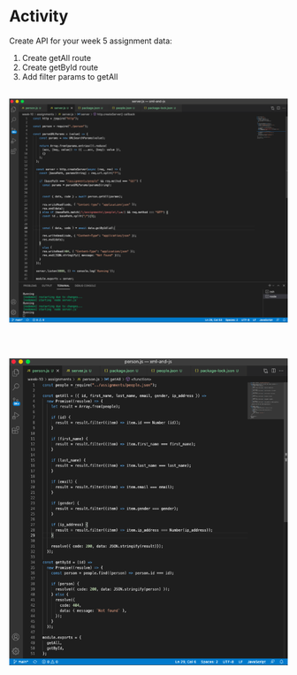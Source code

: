 # Activity

Create API for your week 5 assignment data:

1. Create getAll route
2. Create getById route
3. Add filter params to getAll
</br></br>

![image info](Running8888-Activity.png)

</br></br>

![image info](Filter-Activity.png)
